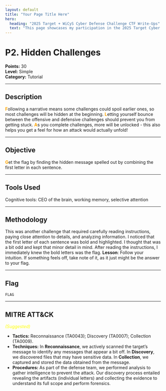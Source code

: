 ```yaml
---
layout: default
title: "Your Page Title Here"
hero:
  heading: "2025 Target + WiCyS Cyber Defense Challenge CTF Write-Ups"
  text: "This page showcases my participation in the 2025 Target Cyber Defense CTF Challenge hosted by WiCyS, which ran from July 1 through August 14, 2025."
---
```



# P2. Hidden Challenges

**Points:** 30  
**Level:** Simple  
**Category:** Tutorial  

---

## Description
<span style="color:orange; font-weight:bold;">F</span>ollowing a narrative means some challenges could spoil earlier ones, so most challenges will be hidden at the beginning. <span style="color:orange; font-weight:bold;">L</span>etting yourself bounce between the offensive and defensive challenges should prevent you from getting stuck. <span style="color:orange; font-weight:bold;">A</span>s you complete challenges, more will be unlocked - this also helps you get a feel for how an attack would actually unfold!

---

## Objective
<span style="color:orange; font-weight:bold;">G</span>et the flag by finding the hidden message spelled out by combining the first letter in each sentence.

---

## Tools Used
Cognitive tools: CEO of the brain, working memory, selective attention

---

## Methodology
This was another challenge that required carefully reading instructions, paying close attention to details, and analyzing information. I noticed that the first letter of each sentence was bold and highlighted. I thought that was a bit odd and kept that minor detail in mind.  After reading the instructions, I immediately knew the bold letters was the flag.  **Lesson**: Follow your intuition. If something feels off, take note of it, as it just might be the answer to your flag.  

---

## Flag
`FLAG`  

---

## MITRE ATT&CK
<span style="color:yellow; font-style:italic;">(Suggested)</span>
- **Tactics:** Reconnaissance (TA0043); Discovery (TA0007); Collection (TA0009). 
- **Techniques:** In **Reconnaissance**, we actively scanned the target’s message to identify any messages that appear a bit off. In **Discovery**, we discovered files that may have sensitive data. In **Collection**, we captured and stored the data obtained from the message. 
- **Procedures:** As part of the defense team, we performed analysis to gather intelligence to prevent the attack. Our discovery process entailed revealing the artifacts (individual letters) and collecting the evidence to understand its full scope and perform forensics.

 

 
